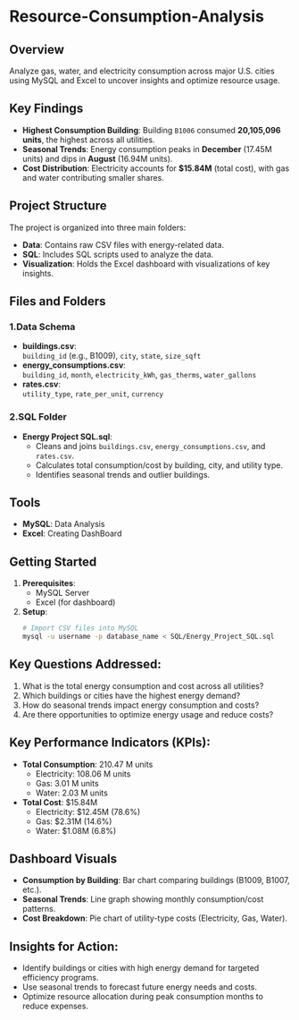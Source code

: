 # Resource-Consumption-Analysis

## Overview
Analyze gas, water, and electricity consumption across major U.S. cities using MySQL and Excel to uncover insights and optimize resource usage.

## Key Findings
- **Highest Consumption Building**: Building `B1006` consumed **20,105,096 units**, the highest across all utilities.
- **Seasonal Trends**: Energy consumption peaks in **December** (17.45M units) and dips in **August** (16.94M units).
- **Cost Distribution**: Electricity accounts for **$15.84M** (total cost), with gas and water contributing smaller shares.

## Project Structure
The project is organized into three main folders:

- **Data**: Contains raw CSV files with energy-related data.
- **SQL**: Includes SQL scripts used to analyze the data.
- **Visualization**: Holds the Excel dashboard with visualizations of key insights.

## Files and Folders

### 1.Data Schema
- **buildings.csv**:  
  `building_id` (e.g., B1009), `city`, `state`, `size_sqft`  
- **energy_consumptions.csv**:  
  `building_id`, `month`, `electricity_kWh`, `gas_therms`, `water_gallons`  
- **rates.csv**:  
  `utility_type`, `rate_per_unit`, `currency`  
### 2.SQL Folder
- **Energy Project SQL.sql**:  
  - Cleans and joins `buildings.csv`, `energy_consumptions.csv`, and `rates.csv`.  
  - Calculates total consumption/cost by building, city, and utility type.  
  - Identifies seasonal trends and outlier buildings.  

## Tools
- **MySQL**: Data Analysis
- **Excel**: Creating DashBoard

## Getting Started
1. **Prerequisites**:  
   - MySQL Server  
   - Excel (for dashboard)  
2. **Setup**:  
   ```bash
   # Import CSV files into MySQL
   mysql -u username -p database_name < SQL/Energy_Project_SQL.sql

## Key Questions Addressed:
1. What is the total energy consumption and cost across all utilities?
2. Which buildings or cities have the highest energy demand?
3. How do seasonal trends impact energy consumption and costs?
4. Are there opportunities to optimize energy usage and reduce costs?

## Key Performance Indicators (KPIs):
- **Total Consumption**: 210.47 M units  
  - Electricity: 108.06 M units  
  - Gas: 3.01 M units  
  - Water: 2.03 M units  
- **Total Cost**: $15.84M  
  - Electricity: $12.45M (78.6%)  
  - Gas: $2.31M (14.6%)  
  - Water: $1.08M (6.8%)  

## Dashboard Visuals
- **Consumption by Building**: Bar chart comparing buildings (B1009, B1007, etc.).  
- **Seasonal Trends**: Line graph showing monthly consumption/cost patterns.  
- **Cost Breakdown**: Pie chart of utility-type costs (Electricity, Gas, Water).  

## Insights for Action:
- Identify buildings or cities with high energy demand for targeted efficiency programs.
- Use seasonal trends to forecast future energy needs and costs.
- Optimize resource allocation during peak consumption months to reduce expenses.



  
